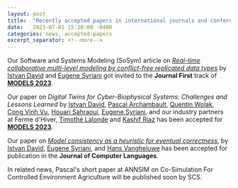 ```yaml
---
layout: post
title:  "Recently accepted papers in international journals and conference proceedings"
date:   2023-07-01 15:28:00 -0400
categories: news, accepted-papers
excerpt_separator: <!--more-->
---
```



Our Software and Systems Modeling (SoSym) article on [*Real-time collaborative multi-level modeling by conflict-free replicated data types*](https://doi.org/10.1007/s10270-022-01054-5) by [Istvan David] and [Eugene Syriani] got invited to the **Journal First** track of [**MODELS 2023**](https://conf.researchr.org/home/models-2023).

Our paper on *Digital Twins for Cyber-Biophysical Systems: Challenges and Lessons Learned* by [Istvan David], [Pascal Archambault], [Quentin Wolak], [Cong Vinh Vu], [Houari Sahraoui], [Eugene Syriani], and our industry partners at Ferme d'Hiver, [Timothé Lalonde] and [Kashif Riaz] has been accepted for [**MODELS 2023**](https://conf.researchr.org/home/models-2023).

Our paper on [*Model consistency as a heuristic for eventual correctness*](https://doi.org/10.1016/j.cola.2023.101223), by [Istvan David], [Eugene Syriani], and [Hans Vangheluwe](http://msdl.uantwerpen.be/people/hv/) has been accepted for publication in the **Journal of Computer Languages**. 

<!--more-->
In related news, Pascal's short paper at ANNSIM on Co-Simulation For Controlled Environment Agriculture will be published soon by SCS. 

[Eugene Syriani]: http://www-ens.iro.umontreal.ca/~syriani/
[Houari Sahraoui]: http://www.iro.umontreal.ca/~sahraouh/
[Pascal Archambault]: pascal.archambault@umontreal.ca
[Cong Vinh Vu]: https://ca.linkedin.com/in/vinh-vu-26659414a
[Quentin Wolak]: https://ca.linkedin.com/in/quentinwolak/en
[Istvan David]: https://istvandavid.com/
[Timothé Lalonde]: https://ca.linkedin.com/in/timothe-w-lalonde
[Kashif Riaz]: https://ca.linkedin.com/in/ceakr